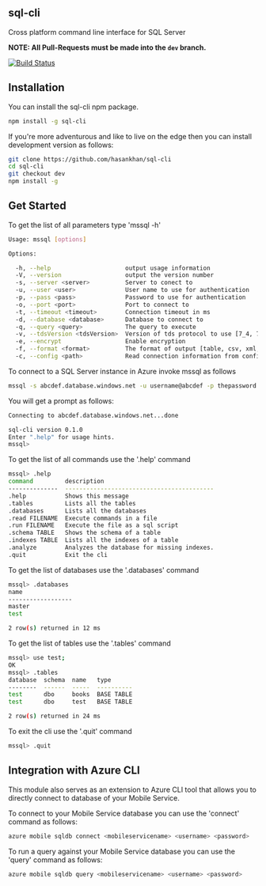 ## sql-cli

Cross platform command line interface for SQL Server

**NOTE: All Pull-Requests must be made into the `dev` branch.**

[![Build Status](https://travis-ci.org/hasankhan/sql-cli.svg)](https://travis-ci.org/hasankhan/sql-cli)

## Installation

You can install the sql-cli npm package.
```bash
npm install -g sql-cli
```

If you're more adventurous and like to live on the edge then you can install development version as follows:
```bash
git clone https://github.com/hasankhan/sql-cli
cd sql-cli
git checkout dev
npm install -g
```

## Get Started

To get the list of all parameters type 'mssql -h'
```bash
Usage: mssql [options]

Options:

  -h, --help                     output usage information
  -V, --version                  output the version number
  -s, --server <server>          Server to conect to
  -u, --user <user>              User name to use for authentication
  -p, --pass <pass>              Password to use for authentication
  -o, --port <port>              Port to connect to
  -t, --timeout <timeout>        Connection timeout in ms
  -d, --database <database>      Database to connect to
  -q, --query <query>            The query to execute
  -v, --tdsVersion <tdsVersion>  Version of tds protocol to use [7_4, 7_2, 7_3_A, 7_3_B, 7_4]
  -e, --encrypt                  Enable encryption
  -f, --format <format>          The format of output [table, csv, xml, json]
  -c, --config <path>            Read connection information from config file
```
To connect to a SQL Server instance in Azure invoke mssql as follows
```bash
mssql -s abcdef.database.windows.net -u username@abcdef -p thepassword -d mydatabase -e
```

You will get a prompt as follows:
```bash
Connecting to abcdef.database.windows.net...done

sql-cli version 0.1.0
Enter ".help" for usage hints.
mssql>
```
To get the list of all commands use the '.help' command
```bash
mssql> .help
command         description
--------------  ------------------------------------------
.help           Shows this message
.tables         Lists all the tables
.databases      Lists all the databases
.read FILENAME  Execute commands in a file
.run FILENAME   Execute the file as a sql script
.schema TABLE   Shows the schema of a table
.indexes TABLE  Lists all the indexes of a table
.analyze        Analyzes the database for missing indexes.
.quit           Exit the cli
```

To get the list of databases use the '.databases' command
```bash
mssql> .databases
name
------------------
master
test

2 row(s) returned in 12 ms
```

To get the list of tables use the '.tables' command
```bash
mssql> use test;
OK
mssql> .tables
database  schema  name   type
--------  ------  -----  ----------
test      dbo     books  BASE TABLE
test      dbo     test   BASE TABLE

2 row(s) returned in 24 ms
```

To exit the cli use the '.quit' command
```bash
mssql> .quit
```
## Integration with Azure CLI

This module also serves as an extension to Azure CLI tool that allows you to directly connect to database of your Mobile Service. 

To connect to your Mobile Service database you can use the 'connect' command as follows:
```bash
azure mobile sqldb connect <mobileservicename> <username> <password>
```

To run a query against your Mobile Service database you can use the 'query' command as follows:
```bash
azure mobile sqldb query <mobileservicename> <username> <password>
```
